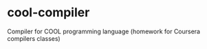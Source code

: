 cool-compiler
=============

Compiler for COOL programming language (homework for Coursera compilers classes)
